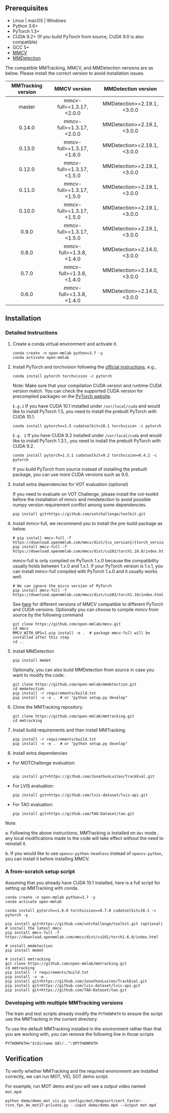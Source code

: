 ## Prerequisites

- Linux | macOS | Windows
- Python 3.6+
- PyTorch 1.3+
- CUDA 9.2+ (If you build PyTorch from source, CUDA 9.0 is also compatible)
- GCC 5+
- [MMCV](https://mmcv.readthedocs.io/en/latest/get_started/installation.html)
- [MMDetection](https://mmdetection.readthedocs.io/en/latest/get_started.html#installation)

The compatible MMTracking, MMCV, and MMDetection versions are as below. Please install the correct version to avoid installation issues.

| MMTracking version |        MMCV version        |     MMDetection version      |
| :----------------: | :------------------------: | :--------------------------: |
|       master       | mmcv-full>=1.3.17, \<2.0.0 | MMDetection>=2.19.1, \<3.0.0 |
|       0.14.0       | mmcv-full>=1.3.17, \<2.0.0 | MMDetection>=2.19.1, \<3.0.0 |
|       0.13.0       | mmcv-full>=1.3.17, \<1.6.0 | MMDetection>=2.19.1, \<3.0.0 |
|       0.12.0       | mmcv-full>=1.3.17, \<1.5.0 | MMDetection>=2.19.1, \<3.0.0 |
|       0.11.0       | mmcv-full>=1.3.17, \<1.5.0 | MMDetection>=2.19.1, \<3.0.0 |
|       0.10.0       | mmcv-full>=1.3.17, \<1.5.0 | MMDetection>=2.19.1, \<3.0.0 |
|       0.9.0        | mmcv-full>=1.3.17, \<1.5.0 | MMDetection>=2.19.1, \<3.0.0 |
|       0.8.0        | mmcv-full>=1.3.8, \<1.4.0  | MMDetection>=2.14.0, \<3.0.0 |
|       0.7.0        | mmcv-full>=1.3.8, \<1.4.0  | MMDetection>=2.14.0, \<3.0.0 |
|       0.6.0        | mmcv-full>=1.3.8, \<1.4.0  | MMDetection>=2.14.0, \<3.0.0 |

## Installation

### Detailed Instructions

1. Create a conda virtual environment and activate it.

   ```shell
   conda create -n open-mmlab python=3.7 -y
   conda activate open-mmlab
   ```

2. Install PyTorch and torchvision following the [official instructions](https://pytorch.org/), e.g.,

   ```shell
   conda install pytorch torchvision -c pytorch
   ```

   Note: Make sure that your compilation CUDA version and runtime CUDA version match.
   You can check the supported CUDA version for precompiled packages on the [PyTorch website](https://pytorch.org/).

   `E.g.1` If you have CUDA 10.1 installed under `/usr/local/cuda` and would like to install
   PyTorch 1.5, you need to install the prebuilt PyTorch with CUDA 10.1.

   ```shell
   conda install pytorch==1.5 cudatoolkit=10.1 torchvision -c pytorch
   ```

   `E.g. 2` If you have CUDA 9.2 installed under `/usr/local/cuda` and would like to install
   PyTorch 1.3.1., you need to install the prebuilt PyTorch with CUDA 9.2.

   ```shell
   conda install pytorch=1.3.1 cudatoolkit=9.2 torchvision=0.4.2 -c pytorch
   ```

   If you build PyTorch from source instead of installing the prebuilt package,
   you can use more CUDA versions such as 9.0.

3. Install extra dependencies for VOT evaluation (optional)

   If you need to evaluate on VOT Challenge, please install the vot-toolkit before the installation of mmcv and mmdetection to avoid possible numpy version requirement conflict among some dependencies.

   ```shell
   pip install git+https://github.com/votchallenge/toolkit.git

   ```

4. Install mmcv-full, we recommend you to install the pre-build package as below.

   ```shell
   # pip install mmcv-full -f https://download.openmmlab.com/mmcv/dist/{cu_version}/{torch_version}/index.html
   pip install mmcv-full -f https://download.openmmlab.com/mmcv/dist/cu102/torch1.10.0/index.html
   ```

   mmcv-full is only compiled on PyTorch 1.x.0 because the compatibility usually holds between 1.x.0 and 1.x.1. If your PyTorch version is 1.x.1, you can install mmcv-full compiled with PyTorch 1.x.0 and it usually works well.

   ```shell
   # We can ignore the micro version of PyTorch
   pip install mmcv-full -f https://download.openmmlab.com/mmcv/dist/cu102/torch1.10/index.html
   ```

   See [here](https://mmcv.readthedocs.io/en/latest/get_started/installation.html) for different versions of MMCV compatible to different PyTorch and CUDA versions.
   Optionally you can choose to compile mmcv from source by the following command

   ```shell
   git clone https://github.com/open-mmlab/mmcv.git
   cd mmcv
   MMCV_WITH_OPS=1 pip install -e .  # package mmcv-full will be installed after this step
   cd ..
   ```

5. Install MMDetection

   ```shell
   pip install mmdet
   ```

   Optionally, you can also build MMDetection from source in case you want to modify the code:

   ```shell
   git clone https://github.com/open-mmlab/mmdetection.git
   cd mmdetection
   pip install -r requirements/build.txt
   pip install -v -e .  # or "python setup.py develop"
   ```

6. Clone the MMTracking repository.

   ```shell
   git clone https://github.com/open-mmlab/mmtracking.git
   cd mmtracking
   ```

7. Install build requirements and then install MMTracking.

   ```shell
   pip install -r requirements/build.txt
   pip install -v -e .  # or "python setup.py develop"
   ```

8. Install extra dependencies

- For MOTChallenge evaluation:

  ```shell

  pip install git+https://github.com/JonathonLuiten/TrackEval.git
  ```

- For LVIS evaluation:

  ```shell
  pip install git+https://github.com/lvis-dataset/lvis-api.git
  ```

- For TAO evaluation:

  ```shell
  pip install git+https://github.com/TAO-Dataset/tao.git
  ```

Note:

a. Following the above instructions, MMTracking is installed on `dev` mode
, any local modifications made to the code will take effect without the need to reinstall it.

b. If you would like to use `opencv-python-headless` instead of `opencv-python`,
you can install it before installing MMCV.

### A from-scratch setup script

Assuming that you already have CUDA 10.1 installed, here is a full script for setting up MMTracking with conda.

```shell
conda create -n open-mmlab python=3.7 -y
conda activate open-mmlab

conda install pytorch==1.6.0 torchvision==0.7.0 cudatoolkit=10.1 -c pytorch -y

pip install git+https://github.com/votchallenge/toolkit.git (optional)
# install the latest mmcv
pip install mmcv-full -f https://download.openmmlab.com/mmcv/dist/cu101/torch1.6.0/index.html

# install mmdetection
pip install mmdet

# install mmtracking
git clone https://github.com/open-mmlab/mmtracking.git
cd mmtracking
pip install -r requirements/build.txt
pip install -v -e .
pip install git+https://github.com/JonathonLuiten/TrackEval.git
pip install git+https://github.com/lvis-dataset/lvis-api.git
pip install git+https://github.com/TAO-Dataset/tao.git
```

### Developing with multiple MMTracking versions

The train and test scripts already modify the `PYTHONPATH` to ensure the script use the MMTracking in the current directory.

To use the default MMTracking installed in the environment rather than that you are working with, you can remove the following line in those scripts

```shell
PYTHONPATH="$(dirname $0)/..":$PYTHONPATH
```

## Verification

To verify whether MMTracking and the required environment are installed correctly, we can run MOT, VID, SOT demo script.

For example, run MOT demo and you will see a output video named `mot.mp4`:

```shell
python demo/demo_mot_vis.py configs/mot/deepsort/sort_faster-rcnn_fpn_4e_mot17-private.py --input demo/demo.mp4 --output mot.mp4
```
